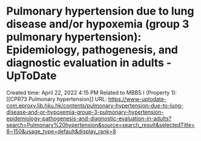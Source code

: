 # Pulmonary hypertension due to lung disease and/or hypoxemia (group 3 pulmonary hypertension): Epidemiology, pathogenesis, and diagnostic evaluation in adults - UpToDate

Created time: April 22, 2022 4:15 PM
Related to MBBS I (Property 1): [[CPR73 Pulmonary hypertension]]
URL: https://www-uptodate-com.eproxy.lib.hku.hk/contents/pulmonary-hypertension-due-to-lung-disease-and-or-hypoxemia-group-3-pulmonary-hypertension-epidemiology-pathogenesis-and-diagnostic-evaluation-in-adults?search=Pulmonary%20hypertension&source=search_result&selectedTitle=8~150&usage_type=default&display_rank=8